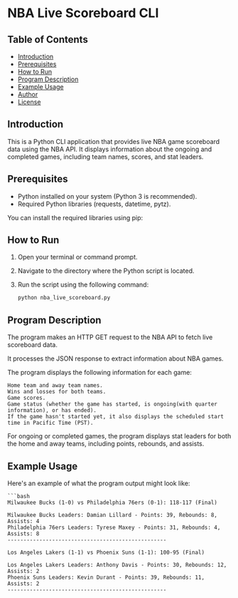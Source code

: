 # NBA Live Scoreboard CLI

## Table of Contents
- [Introduction](#introduction)
- [Prerequisites](#prerequisites)
- [How to Run](#how-to-run)
- [Program Description](#program-description)
- [Example Usage](#example-usage)
- [Author](#author)
- [License](#license)

## Introduction

This is a Python CLI application that provides live NBA game scoreboard data using the NBA API. It displays information about the ongoing and completed games, including team names, scores, and stat leaders.

## Prerequisites

- Python installed on your system (Python 3 is recommended).
- Required Python libraries (requests, datetime, pytz).

You can install the required libraries using pip:

## How to Run

1. Open your terminal or command prompt.
2. Navigate to the directory where the Python script is located.
3. Run the script using the following command:

    ```bash
    python nba_live_scoreboard.py

## Program Description

The program makes an HTTP GET request to the NBA API to fetch live scoreboard data.

It processes the JSON response to extract information about NBA games.

The program displays the following information for each game:

    Home team and away team names.
    Wins and losses for both teams.
    Game scores.
    Game status (whether the game has started, is ongoing(with quarter information), or has ended).
    If the game hasn't started yet, it also displays the scheduled start time in Pacific Time (PST).

For ongoing or completed games, the program displays stat leaders for both the home and away teams, including points, rebounds, and assists.

## Example Usage

Here's an example of what the program output might look like:

    ```bash
    Milwaukee Bucks (1-0) vs Philadelphia 76ers (0-1): 118-117 (Final)

    Milwaukee Bucks Leaders: Damian Lillard - Points: 39, Rebounds: 8, Assists: 4
    Philadelphia 76ers Leaders: Tyrese Maxey - Points: 31, Rebounds: 4, Assists: 8
    --------------------------------------------------

    Los Angeles Lakers (1-1) vs Phoenix Suns (1-1): 100-95 (Final)

    Los Angeles Lakers Leaders: Anthony Davis - Points: 30, Rebounds: 12, Assists: 2
    Phoenix Suns Leaders: Kevin Durant - Points: 39, Rebounds: 11, Assists: 2
    --------------------------------------------------
